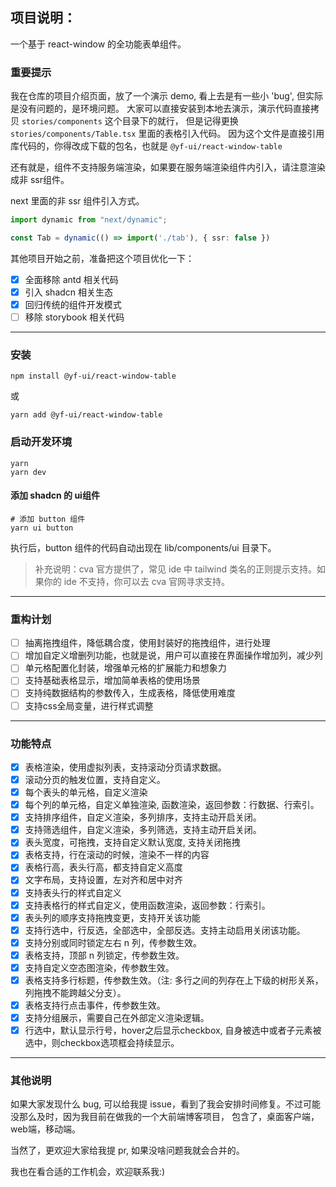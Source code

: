 ## 项目说明：
一个基于 react-window 的全功能表单组件。

### 重要提示

我在仓库的项目介绍页面，放了一个演示 demo, 看上去是有一些小 'bug', 但实际是没有问题的，是环境问题。
大家可以直接安装到本地去演示，演示代码直接拷贝 `stories/components` 这个目录下的就行，
但是记得更换 `stories/components/Table.tsx` 里面的表格引入代码。
因为这个文件是直接引用库代码的，你得改成下载的包名，也就是 `@yf-ui/react-window-table`

还有就是，组件不支持服务端渲染，如果要在服务端渲染组件内引入，请注意渲染成非 ssr组件。

next 里面的非 ssr 组件引入方式。
```typescript
import dynamic from "next/dynamic";

const Tab = dynamic(() => import('./tab'), { ssr: false })
```

其他项目开始之前，准备把这个项目优化一下：

- [x] 全面移除 antd 相关代码
- [x] 引入 shadcn 相关生态
- [x] 回归传统的组件开发模式
- [ ] 移除 storybook 相关代码

---

### 安装

```shell
npm install @yf-ui/react-window-table
```

或

```shell
yarn add @yf-ui/react-window-table
```

### 启动开发环境

```shell
yarn 
yarn dev
```

#### 添加 shadcn 的 ui组件

```shell
# 添加 button 组件
yarn ui button
```

执行后，button 组件的代码自动出现在 lib/components/ui 目录下。

> 补充说明：cva 官方提供了，常见 ide 中 tailwind 类名的正则提示支持。如果你的 ide 不支持，你可以去 cva 官网寻求支持。


---


### 重构计划

- [ ] 抽离拖拽组件，降低耦合度，使用封装好的拖拽组件，进行处理
- [ ] 增加自定义增删列功能，也就是说，用户可以直接在界面操作增加列，减少列
- [ ] 单元格配置化封装，增强单元格的扩展能力和想象力
- [ ] 支持基础表格显示，增加简单表格的使用场景
- [ ] 支持纯数据结构的参数传入，生成表格，降低使用难度
- [ ] 支持css全局变量，进行样式调整

---

### 功能特点

- [x] 表格渲染，使用虚拟列表，支持滚动分页请求数据。
- [x] 滚动分页的触发位置，支持自定义。
- [x] 每个表头的单元格，自定义渲染
- [x] 每个列的单元格，自定义单独渲染, 函数渲染，返回参数：行数据、行索引。
- [x] 支持排序组件，自定义渲染，多列排序，支持主动开启关闭。
- [x] 支持筛选组件，自定义渲染，多列筛选，支持主动开启关闭。
- [x] 表头宽度，可拖拽，支持自定义默认宽度, 支持关闭拖拽
- [x] 表格支持，行在滚动的时候，渲染不一样的内容
- [x] 表格行高，表头行高，都支持自定义高度
- [x] 文字布局，支持设置，左对齐和居中对齐
- [x] 支持表头行的样式自定义
- [x] 支持表格行的样式自定义，使用函数渲染，返回参数：行索引。
- [x] 表头列的顺序支持拖拽变更，支持开关该功能
- [x] 支持行选中，行反选，全部选中，全部反选。支持主动启用关闭该功能。
- [x] 支持分别或同时锁定左右 n 列，传参数生效。
- [x] 表格支持，顶部 n 列锁定，传参数生效。 
- [x] 支持自定义空态图渲染，传参数生效。
- [x] 表格支持多行标题，传参数生效。（注: 多行之间的列存在上下级的树形关系，列拖拽不能跨越父分支）。
- [x] 表格支持行点击事件，传参数生效。
- [x] 支持分组展示，需要自己在外部定义渲染逻辑。
- [x] 行选中，默认显示行号，hover之后显示checkbox, 自身被选中或者子元素被选中，则checkbox选项框会持续显示。

---

### 其他说明

如果大家发现什么 bug, 可以给我提 issue，看到了我会安排时间修复。不过可能没那么及时，因为我目前在做我的一个大前端博客项目，
包含了，桌面客户端，web端，移动端。

当然了，更欢迎大家给我提 pr, 如果没啥问题我就会合并的。

我也在看合适的工作机会，欢迎联系我:)
